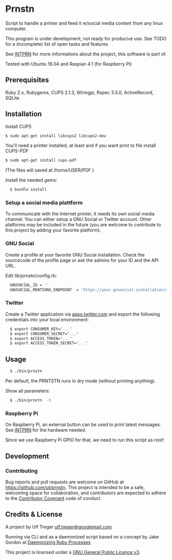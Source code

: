 # Prnstn

Script to handle a printer and feed it w/social media content from any linux computer.

This program is under development, not ready for producive use. See TODO for a (incomplete) list of open tasks and features

See [INTPRN](https://ut.github.io/INTPRN/) for more informations about the project, this software is part of.

Tested with Ubuntu 16.04 and Raspian 4.1 (for Raspberry Pi)

## Prerequisites

Ruby 2.x, Rubygems, CUPS 2.1.3, Wiringpi, Rspec 3.5.0, ActiveRecord, SQLite

## Installation

Install CUPS

```bash
$ sudo apt-get install libcups2 libcups2-dev
```

You'll need a printer installed, at least and if you want print to file install CUPS-PDF


```bash
$ sudo apt-get install cups-pdf
```

(The files will saved at /home/USER/PDF )

Install the needed gems:

```bash
  $ bundle install
```

### Setup a social media plattform

To communicate with the Internet printer, it needs its own social media channel. You can either setup a GNU Social or Twitter account. Other platforms may be included in the future (you are welcome to contribute to this project by adding your favorite platform).

### GNU Social

Create a profile at your favorite GNU Social installation. Check the sourcecode of the profile page or ask the admins for your ID and the API URL.

Edit lib/prnstn/config.rb:

```bash
  GNUSOCIAL_ID = ''
  GNUSOCIAL_MENTIONS_ENDPOINT  = 'https://your.gnusocial.installation/api/statuses/mentions/'+GNUSOCIAL_ID+'.json'

```

### Twitter

Create a Twitter application via [apps.twitter.com](https://apps.twitter.com/) and export the following credentials into your local environment:

```bash
  $ export CONSUMER_KEY="..."
  $ export CONSUMER_SECRET="..."
  $ export ACCESS_TOKEN="..."
  $ export ACCESS_TOKEN_SECRET="..."
```

## Usage

```bash
  $ ./bin/prnstn
```

Per default, the PRNTSTN runs in dry mode (without printing anything).

Show all parameters:

```bash
  $ ./bin/prnstn  -h
```



### Raspberry Pi

On Raspberry Pi, an external button can be used to print latest messages. See [INTPRN](https://ut.github.io/INTPRN/) for the hardware needed.

Since we use Raspberry Pi GPIO for that, we need to run this script as root!

## Development

### Contributing

Bug reports and pull requests are welcome on GitHub at https://github.com/ut/prnstn. This project is intended to be a safe, welcoming space for collaboration, and contributors are expected to adhere to the [Contributor Covenant](http://contributor-covenant.org) code of conduct.

## Credits & License

A project by Ulf Treger <ulf.treger@googlemail.com>

Running via CLI and as a daemonized script based on a concept by Jake Gordon at [Daemonizing Ruby Processes](http://codeincomplete.com/posts/ruby-daemons/)

This project is licensed under a [GNU General Public Licence v3](LICENSE.txt).

